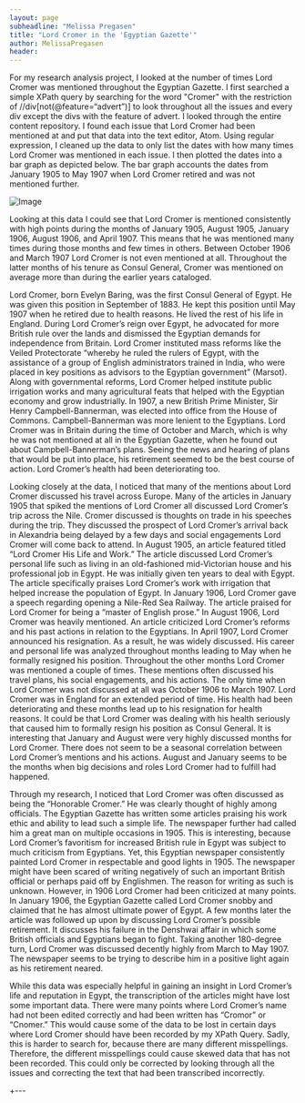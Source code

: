 ```yaml
---
layout: page
subheadline: "Melissa Pregasen"
title: "Lord Cromer in the 'Egyptian Gazette'"
author: MelissaPregasen
header:
---
```


For my research analysis project, I looked at the number of times Lord Cromer was mentioned throughout the Egyptian Gazette. I first searched a simple XPath query by searching for the word "Cromer" with the restriction of //div[not(@feature=“advert”)] to look throughout all the issues and every div except the divs with the feature of advert. I looked through the entire content repository. I found each issue that Lord Cromer had been mentioned at and put that data into the text editor, Atom. Using regular expression, I cleaned up the data to only list the dates with how many times Lord Cromer was mentioned in each issue. I then plotted the dates into a bar graph as depicted below. The bar graph accounts the dates from January 1905 to May 1907 when Lord Cromer retired and was not mentioned further.

![Image](CromerBarDates.png)

Looking at this data I could see that Lord Cromer is mentioned consistently with high points during the months of January 1905, August 1905, January 1906, August 1906, and April 1907. This means that he was mentioned many times during those months and few times in others. Between October 1906 and March 1907 Lord Cromer is not even mentioned at all. Throughout the latter months of his tenure as Consul General, Cromer was mentioned on average more than during the earlier years cataloged.

Lord Cromer, born Evelyn Baring, was the first Consul General of Egypt. He was given this position in September of 1883. He kept this position until May 1907 when he retired due to health reasons. He lived the rest of his life in England. During Lord Cromer’s reign over Egypt, he advocated for more British rule over the lands and dismissed the Egyptian demands for independence from Britain. Lord Cromer instituted mass reforms like the Veiled Protectorate “whereby he ruled the rulers of Egypt, with the assistance of a group of English administrators trained in India, who were placed in key positions as advisors to the Egyptian government” (Marsot). Along with governmental reforms, Lord Cromer helped institute public irrigation works and many agricultural feats that helped with the Egyptian economy and grow industrially. In 1907, a new British Prime Minister, Sir Henry Campbell-Bannerman, was elected into office from the House of Commons. Campbell-Bannerman was more lenient to the Egyptians. Lord Cromer was in Britain during the time of October and March, which is why he was not mentioned at all in the Egyptian Gazette, when he found out about Campbell-Bannerman’s plans. Seeing the news and hearing of plans that would be put into place, his retirement seemed to be the best course of action. Lord Cromer’s health had been deteriorating too.

Looking closely at the data, I noticed that many of the mentions about Lord Cromer discussed his travel across Europe. Many of the articles in January 1905 that spiked the mentions of Lord Cromer all discussed Lord Cromer’s trip across the Nile. Cromer discussed is thoughts on trade in his speeches during the trip. They discussed the prospect of Lord Cromer’s arrival back in Alexandria being delayed by a few days and social engagements Lord Cromer will come back to attend. In August 1905, an article featured titled “Lord Cromer His Life and Work.” The article discussed Lord Cromer’s personal life such as living in an old-fashioned mid-Victorian house and his professional job in Egypt. He was initially given ten years to deal with Egypt. The article specifically praises Lord Cromer’s work with irrigation that helped increase the population of Egypt. In January 1906, Lord Cromer gave a speech regarding opening a Nile-Red Sea Railway. The article praised for Lord Cromer for being a “master of English prose.” In August 1906, Lord Cromer was heavily mentioned. An article criticized Lord Cromer’s reforms and his past actions in relation to the Egyptians.  In April 1907, Lord Cromer announced his resignation. As a result, he was widely discussed. His career and personal life was analyzed throughout months leading to May when he formally resigned his position. Throughout the other months Lord Cromer was mentioned a couple of times. These mentions often discussed his travel plans, his social engagements, and his actions. The only time when Lord Cromer was not discussed at all was October 1906 to March 1907. Lord Cromer was in England for an extended period of time. His health had been deteriorating and these months lead up to his resignation for health reasons. It could be that Lord Cromer was dealing with his health seriously that caused him to formally resign his position as Consul General. It is interesting that January and August were very highly discussed months for Lord Cromer. There does not seem to be a seasonal correlation between Lord Cromer’s mentions and his actions. August and January seems to be the months when big decisions and roles Lord Cromer had to fulfill had happened.

Through my research, I noticed that Lord Cromer was often discussed as being the “Honorable Cromer.” He was clearly thought of highly among officials. The Egyptian Gazette has written some articles praising his work ethic and ability to lead such a simple life. The newspaper further had called him a great man on multiple occasions in 1905. This is interesting, because Lord Cromer’s favoritism for increased British rule in Egypt was subject to much criticism from Egyptians. Yet, this Egyptian newspaper consistently painted Lord Cromer in respectable and good lights in 1905. The newspaper might have been scared of writing negatively of such an important British official or perhaps paid off by Englishmen. The reason for writing as such is unknown. However, in 1906 Lord Cromer had been criticized at many points. In January 1906, the Egyptian Gazette called Lord Cromer snobby and claimed that he has almost ultimate power of Egypt. A few months later the article was followed up upon by discussing Lord Cromer’s possible retirement. It discusses his failure in the Denshwai affair in which some British officials and Egyptians began to fight. Taking another 180-degree turn, Lord Cromer was discussed decently highly from March to May 1907. The newspaper seems to be trying to describe him in a positive light again as his retirement neared.

While this data was especially helpful in gaining an insight in Lord Cromer’s life and reputation in Egypt, the transcription of the articles might have lost some important data. There were many points where Lord Cromer’s name had not been edited correctly and had been written has “Cromor” or “Cnomer.” This would cause some of the data to be lost in certain days where Lord Cromer should have been recorded by my XPath Query. Sadly, this is harder to search for, because there are many different misspellings. Therefore, the different misspellings could cause skewed data that has not been recorded. This could only be corrected by looking through all the issues and correcting the text that had been transcribed incorrectly.

+---
